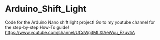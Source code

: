 # Arduino_Shift_Light
Code for the Arduino Nano shift light project!
Go to my youtube channel for the step-by-step How-To guide!
https://www.youtube.com/channel/UCoWgitMLXIAeWuu_EzuvtiA

